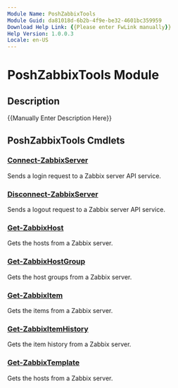 ```yaml
---
Module Name: PoshZabbixTools
Module Guid: da81018d-6b2b-4f9e-be32-4601bc359959
Download Help Link: {{Please enter FwLink manually}}
Help Version: 1.0.0.3
Locale: en-US
---
```


# PoshZabbixTools Module
## Description
{{Manually Enter Description Here}}

## PoshZabbixTools Cmdlets
### [Connect-ZabbixServer](Connect-ZabbixServer.md)
Sends a login request to a Zabbix server API service.

### [Disconnect-ZabbixServer](Disconnect-ZabbixServer.md)
Sends a logout request to a Zabbix server API service.

### [Get-ZabbixHost](Get-ZabbixHost.md)
Gets the hosts from a Zabbix server.

### [Get-ZabbixHostGroup](Get-ZabbixHostGroup.md)
Gets the host groups from a Zabbix server.

### [Get-ZabbixItem](Get-ZabbixItem.md)
Gets the items from a Zabbix server.

### [Get-ZabbixItemHistory](Get-ZabbixItemHistory.md)
Gets the item history from a Zabbix server.

### [Get-ZabbixTemplate](Get-ZabbixTemplate.md)
Gets the hosts from a Zabbix server.

